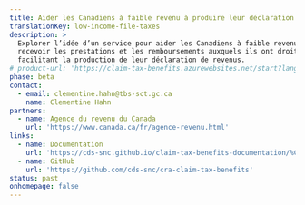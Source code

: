 ```yaml
---
title: Aider les Canadiens à faible revenu à produire leur déclaration fiscale
translationKey: low-income-file-taxes
description: >
  Explorer l’idée d’un service pour aider les Canadiens à faible revenu à
  recevoir les prestations et les remboursements auxquels ils ont droit en
  facilitant la production de leur déclaration de revenus.
# product-url: 'https://claim-tax-benefits.azurewebsites.net/start?lang=fr'
phase: beta
contact:
  - email: clementine.hahn@tbs-sct.gc.ca
    name: Clementine Hahn
partners:
  - name: Agence du revenu du Canada
    url: 'https://www.canada.ca/fr/agence-revenu.html'
links: 
  - name: Documentation
    url: 'https://cds-snc.github.io/claim-tax-benefits-documentation/%C3%A0-propos-du-service-r%C3%A9clamation-d-avantages-fiscaux/'
  - name: GitHub
    url: 'https://github.com/cds-snc/cra-claim-tax-benefits'
status: past
onhomepage: false
---
```


